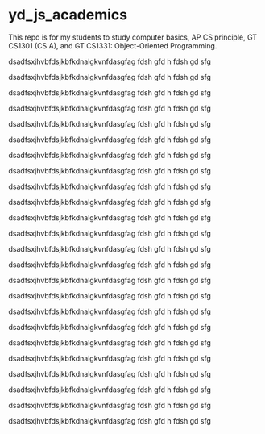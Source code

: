 # yd_js_academics
This repo is for my students to study computer basics, AP CS principle, GT CS1301 (CS A), and GT CS1331: Object-Oriented Programming.

dsadfsxjhvbfdsjkbfkdnalgkvnfdasgfag
fdsh
gfd
h
fdsh
gd
sfg

dsadfsxjhvbfdsjkbfkdnalgkvnfdasgfag
fdsh
gfd
h
fdsh
gd
sfg

dsadfsxjhvbfdsjkbfkdnalgkvnfdasgfag
fdsh
gfd
h
fdsh
gd
sfg

dsadfsxjhvbfdsjkbfkdnalgkvnfdasgfag
fdsh
gfd
h
fdsh
gd
sfg

dsadfsxjhvbfdsjkbfkdnalgkvnfdasgfag
fdsh
gfd
h
fdsh
gd
sfg

dsadfsxjhvbfdsjkbfkdnalgkvnfdasgfag
fdsh
gfd
h
fdsh
gd
sfg

dsadfsxjhvbfdsjkbfkdnalgkvnfdasgfag
fdsh
gfd
h
fdsh
gd
sfg

dsadfsxjhvbfdsjkbfkdnalgkvnfdasgfag
fdsh
gfd
h
fdsh
gd
sfg

dsadfsxjhvbfdsjkbfkdnalgkvnfdasgfag
fdsh
gfd
h
fdsh
gd
sfg

dsadfsxjhvbfdsjkbfkdnalgkvnfdasgfag
fdsh
gfd
h
fdsh
gd
sfg

dsadfsxjhvbfdsjkbfkdnalgkvnfdasgfag
fdsh
gfd
h
fdsh
gd
sfg

dsadfsxjhvbfdsjkbfkdnalgkvnfdasgfag
fdsh
gfd
h
fdsh
gd
sfg

dsadfsxjhvbfdsjkbfkdnalgkvnfdasgfag
fdsh
gfd
h
fdsh
gd
sfg

dsadfsxjhvbfdsjkbfkdnalgkvnfdasgfag
fdsh
gfd
h
fdsh
gd
sfg

dsadfsxjhvbfdsjkbfkdnalgkvnfdasgfag
fdsh
gfd
h
fdsh
gd
sfg

dsadfsxjhvbfdsjkbfkdnalgkvnfdasgfag
fdsh
gfd
h
fdsh
gd
sfg

dsadfsxjhvbfdsjkbfkdnalgkvnfdasgfag
fdsh
gfd
h
fdsh
gd
sfg

dsadfsxjhvbfdsjkbfkdnalgkvnfdasgfag
fdsh
gfd
h
fdsh
gd
sfg

dsadfsxjhvbfdsjkbfkdnalgkvnfdasgfag
fdsh
gfd
h
fdsh
gd
sfg

dsadfsxjhvbfdsjkbfkdnalgkvnfdasgfag
fdsh
gfd
h
fdsh
gd
sfg

dsadfsxjhvbfdsjkbfkdnalgkvnfdasgfag
fdsh
gfd
h
fdsh
gd
sfg

dsadfsxjhvbfdsjkbfkdnalgkvnfdasgfag
fdsh
gfd
h
fdsh
gd
sfg

dsadfsxjhvbfdsjkbfkdnalgkvnfdasgfag
fdsh
gfd
h
fdsh
gd
sfg

dsadfsxjhvbfdsjkbfkdnalgkvnfdasgfag
fdsh
gfd
h
fdsh
gd
sfg
